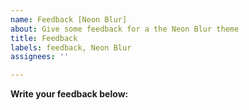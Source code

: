 ```yaml
---
name: Feedback [Neon Blur]
about: Give some feedback for a the Neon Blur theme
title: Feedback
labels: feedback, Neon Blur
assignees: ''

---
```


**Write your feedback below:**
